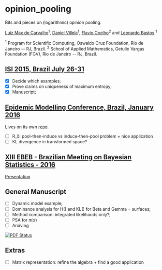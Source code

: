 # opinion_pooling

Bits and pieces on (logarithmic) opinion pooling.

[Luiz Max de Carvalho](http://lmfcarvalho.org/about/)<sup>1</sup>, [Daniel Villela](http://www.procc.fiocruz.br/Members/dvillela)<sup>1</sup>, [Flavio Coelho](http://fccoelho.github.io/)<sup>2</sup> and [Leonardo Bastos](http://www.procc.fiocruz.br/Members/lsbastos) <sup>1</sup>
 
<sup>1</sup> Program for Scientific Computing, Oswaldo Cruz Foundation, Rio de Janeiro -- RJ, Brazil.
<sup>2</sup> School of Applied Mathematics, Getulio Vargas Foundation (FGV), Rio de Janeiro -- RJ, Brazil.

## [ISI 2015, Brazil July 26-31](https://github.com/maxbiostat/opinion_pooling/tree/master/WSC2015)
- [x] Decide which examples;
- [x] Prove claims on uniqueness of maximum entropy;
- [x] Manuscript;

## [Epidemic Modelling Conference, Brazil, January 2016](http://math-epidemics.emap.fgv.br/)
Lives on its own [repo](https://github.com/maxbiostat/R0_uncertainty).
- [ ] R_0: pool-then-induce vs induce-then-pool problem + nice application
- [ ] KL divergence in transformed space?

## [XIII EBEB - Brazilian Meeting on Bayesian Statistics - 2016](http://www.redeabe.org.br/ebeb2016/)
[Presentation](https://github.com/maxbiostat/opinion_pooling/blob/master/EBEB_2016/PRESENTATION/lmcarvalho_etal_ebeb_2016.pdf)

## General Manuscript
- [ ] Dynamic model example;
- [ ] Dominance analysis for H() and KL() for Beta and Gamma = surfaces;
- [ ] Method comparison: integrated likelihoods only?;
- [ ] PSA for $\pi(\alpha)$
- [ ] Arxiving

[![PDF Status](https://www.sharelatex.com/github/repos/maxbiostat/opinion_pooling/builds/latest/badge.svg)](https://www.sharelatex.com/github/repos/maxbiostat/opinion_pooling/builds/latest/output.pdf)

## Extras
- [ ] Matrix representation: refine the algebra + find a good application

